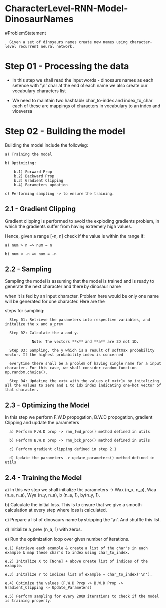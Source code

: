 # CharacterLevel-RNN-Model-DinosaurNames


#ProblemStatement

      Given a set of dinosaurs names create new names using character-level recurrent neural network.

# Step 01 - Processing the data

   * In this step we shall read the input words - dinosaurs names as each setence with '\n' char at the end of each name we also create our vocabulary characters list

   * We need to maintain two hashtable char_to-index and index_to_char each of these are mappings of characters in vocabulary to an index and viceversa
   
# Step 02 - Building the model

Building the model include the following:

    a) Training the model
    
    b) Optimizing:
    
        b.1) Forward Prop
        b.2) Backward Prop
        b.3) Gradient Clipping
        b.4) Parameters updation
        
    c) Performing sampling -> to ensure the training.

## 2.1 - Gradient Clipping

Gradient clipping is performed to avoid the exploding gradients problem, in which the gradients suffer from having extremely high values.

Hence, given a range [-n, n] check if the value is within the range if:

    a) num > n => num = n
    
    b) num < -n => num = -n
## 2.2 - Sampling

Sampling the model is assuming that the model is trained and is ready to generate the next character and there by dinosaur name 

when it is fed by an input character. Problem here would be only one name will be generated for one character. Here are the 

steps for sampling:

      Step 01: Retrieve the parameters into respective variables, and initalize the x and a_prev

      Step 02: Calculate the a and y. 

                Note: The vectors **x** and **a** are 2D not 1D.

      Step 03: Sampling, the y which is a result of softmax probability vector. If the highest probability index is concerned 
      
      everytime there shall be a problem of having single name for a input character. For this case, we shall consider random function np.random.choice().

      Step 04: Updating the x<t> with the values of x<t+1> by initalizing all the values to zero and 1 to idx index indicating one-hot vector of that character.


## 2.3 - Optimizing the Model

In this step we perform F.W.D propogation, B.W.D propogation, gradient Clipping and update the parameters

      a) Perform F.W.D prop -> rnn_fwd_prop() method defined in utils

      b) Perform B.W.D prop -> rnn_bck_prop() method defined in utils

      c) Perform gradient clipping defined in step 2.1

      d) Update the parameters -> update_parameters() method defined in utils

## 2.4 - Training the Model


a) In this we step we shall initialize the parameters -> Wax (n_x, n_a), Waa (n_a, n_a), Wya (n_y, n_a), b (n_a, 1), by(n_y, 1).

b) Calculate the initial loss. This is to ensure that we give a smooth calculation at every step where loss is calculated.

c) Prepare a list of dinosaurs name by stripping the '\n'. And shuffle this list.

d) Initialize a_prev (n_a, 1) with zeros.

e) Run the optimization loop over given number of iterations.

    e.1) Retrieve each example & create a list of the char's in each example & map these char's to index using char_to_index.
   
    e.2) Initalize X to [None] + above create list of indices of the example.
    
    e.3) Initalize Y to indices list of example + char_to_index('\n').
    
    e.4) Optimize the values (F.W.D Prop -> B.W.D Prop -> Gradient_Clipping -> Update_Parameters)
    
    e.5) Perform sampling for every 2000 iterations to check if the model is training properly.
